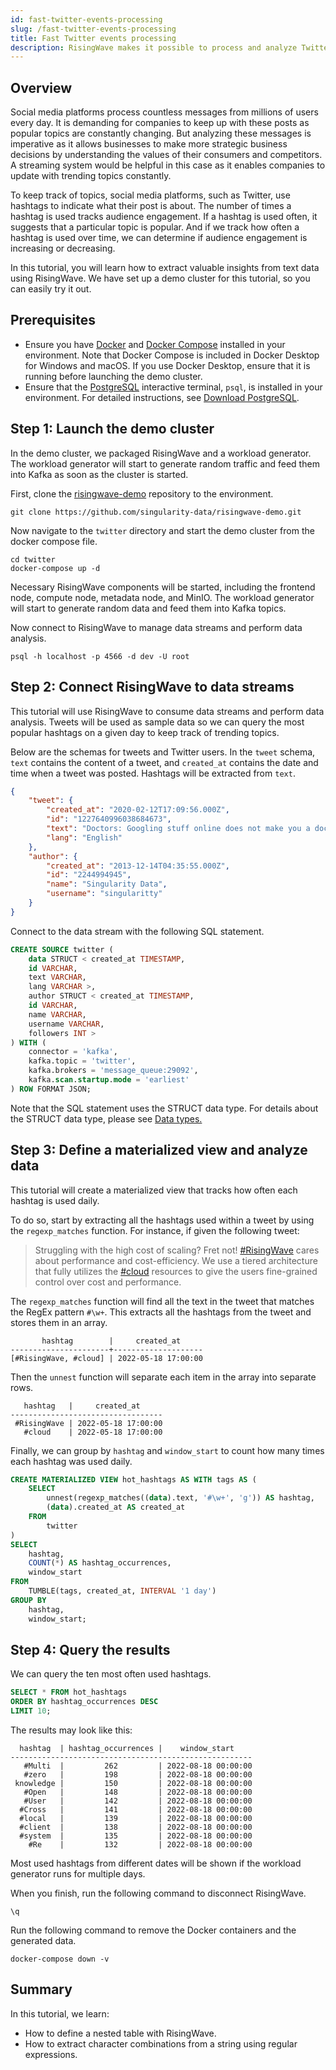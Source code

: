 ```yaml
---
id: fast-twitter-events-processing
slug: /fast-twitter-events-processing
title: Fast Twitter events processing
description: RisingWave makes it possible to process and analyze Twitter events in a low code manner.
---
```


## Overview
Social media platforms process countless messages from millions of users every day. It is demanding for companies to keep up with these posts as popular topics are constantly changing. But analyzing these messages is imperative as it allows businesses to make more strategic business decisions by understanding the values of their consumers and competitors. A streaming system would be helpful in this case as it enables companies to update with trending topics constantly.

To keep track of topics, social media platforms, such as Twitter, use hashtags to indicate what their post is about. The number of times a hashtag is used tracks audience engagement. If a hashtag is used often, it suggests that a particular topic is popular. And if we track how often a hashtag is used over time, we can determine if audience engagement is increasing or decreasing.

In this tutorial, you will learn how to extract valuable insights from text data using RisingWave. We have set up a demo cluster for this tutorial, so you can easily try it out.

## Prerequisites

* Ensure you have [Docker](https://docs.docker.com/get-docker/) and [Docker Compose](https://docs.docker.com/compose/install/) installed in your environment. Note that Docker Compose is included in Docker Desktop for Windows and macOS. If you use Docker Desktop, ensure that it is running before launching the demo cluster.
* Ensure that the [PostgreSQL](https://www.postgresql.org/docs/current/app-psql.html) interactive terminal, `psql`, is installed in your environment. For detailed instructions, see [Download PostgreSQL](https://www.postgresql.org/download/).

## Step 1: Launch the demo cluster

In the demo cluster, we packaged RisingWave and a workload generator. The workload generator will start to generate random traffic and feed them into Kafka as soon as the cluster is started.

First, clone the [risingwave-demo](https://github.com/singularity-data/risingwave-demo) repository to the environment.

```shell
git clone https://github.com/singularity-data/risingwave-demo.git
```

Now navigate to the `twitter` directory and start the demo cluster from the docker compose file. 

```shell
cd twitter
docker-compose up -d
```

Necessary RisingWave components will be started, including the frontend node, compute node, metadata node, and MinIO. The workload generator will start to generate random data and feed them into Kafka topics.

Now connect to RisingWave to manage data streams and perform data analysis.

```shell
psql -h localhost -p 4566 -d dev -U root
```

## Step 2: Connect RisingWave to data streams

This tutorial will use RisingWave to consume data streams and perform data analysis. Tweets will be used as sample data so we can query the most popular hashtags on a given day to keep track of trending topics.

Below are the schemas for tweets and Twitter users. In the `tweet` schema, `text` contains the content of a tweet, and `created_at` contains the date and time when a tweet was posted. Hashtags will be extracted from `text`. 

```json
{
    "tweet": {
        "created_at": "2020-02-12T17:09:56.000Z",
        "id": "1227640996038684673",
        "text": "Doctors: Googling stuff online does not make you a doctor\n\nDevelopers: https://t.co/mrju5ypPkb",
        "lang": "English"
    },
    "author": {
        "created_at": "2013-12-14T04:35:55.000Z",
        "id": "2244994945",
        "name": "Singularity Data",
        "username": "singularitty"
    }
}
```

Connect to the data stream with the following SQL statement. 

```sql
CREATE SOURCE twitter (
    data STRUCT < created_at TIMESTAMP,
    id VARCHAR,
    text VARCHAR,
    lang VARCHAR >,
    author STRUCT < created_at TIMESTAMP,
    id VARCHAR,
    name VARCHAR,
    username VARCHAR,
    followers INT >
) WITH (
    connector = 'kafka',
    kafka.topic = 'twitter',
    kafka.brokers = 'message_queue:29092',
    kafka.scan.startup.mode = 'earliest'
) ROW FORMAT JSON;
```

Note that the SQL statement uses the STRUCT data type. For details about the STRUCT data type, please see [Data types.](https://www.risingwave.dev/docs/latest/sql-data-types/)

## Step 3: Define a materialized view and analyze data
This tutorial will create a materialized view that tracks how often each hashtag is used daily. 

To do so, start by extracting all the hashtags used within a tweet by using the `regexp_matches` function. For instance, if given the following tweet:

>Struggling with the high cost of scaling? Fret not! [#RisingWave](https://twitter.com/hashtag/RisingWave?src=hashtag_click) cares about performance and cost-efficiency. We use a tiered architecture that fully utilizes the [#cloud](https://twitter.com/hashtag/cloud?src=hashtag_click) resources to give the users fine-grained control over cost and performance.

The `regexp_matches` function will find all the text in the tweet that matches the RegEx pattern `#\w+`. This extracts all the hashtags from the tweet and stores them in an array.

```
       hashtag	      |     created_at
----------------------+--------------------
[#RisingWave, #cloud] | 2022-05-18 17:00:00
```

Then the `unnest` function will separate each item in the array into separate rows.
```
   hashtag   |     created_at
----------------------------------
 #RisingWave | 2022-05-18 17:00:00
   #cloud    | 2022-05-18 17:00:00
```

Finally, we can group by `hashtag` and `window_start` to count how many times each hashtag was used daily.

```sql
CREATE MATERIALIZED VIEW hot_hashtags AS WITH tags AS (
    SELECT
        unnest(regexp_matches((data).text, '#\w+', 'g')) AS hashtag,
        (data).created_at AS created_at
    FROM
        twitter
)
SELECT
    hashtag,
    COUNT(*) AS hashtag_occurrences,
    window_start
FROM
    TUMBLE(tags, created_at, INTERVAL '1 day')
GROUP BY
    hashtag,
    window_start;
```

## Step 4: Query the results 

We can query the ten most often used hashtags.  

```sql
SELECT * FROM hot_hashtags
ORDER BY hashtag_occurrences DESC
LIMIT 10;
```

The results may look like this:

```
  hashtag  | hashtag_occurrences |    window_start
------------------------------------------------------
   #Multi  |         262         | 2022-08-18 00:00:00
   #zero   |         198         | 2022-08-18 00:00:00
 knowledge |         150         | 2022-08-18 00:00:00
   #Open   |         148         | 2022-08-18 00:00:00
   #User   |         142         | 2022-08-18 00:00:00
  #Cross   |         141         | 2022-08-18 00:00:00
  #local   |         139         | 2022-08-18 00:00:00
  #client  |         138         | 2022-08-18 00:00:00
  #system  |         135         | 2022-08-18 00:00:00
    #Re    |         132         | 2022-08-18 00:00:00
```

Most used hashtags from different dates will be shown if the workload generator runs for multiple days.

When you finish, run the following command to disconnect RisingWave.

```shell
\q
```

Run the following command to remove the Docker containers and the generated data.

```shell
docker-compose down -v
```

## Summary

In this tutorial, we learn:

* How to define a nested table with RisingWave.
* How to extract character combinations from a string using regular expressions.


